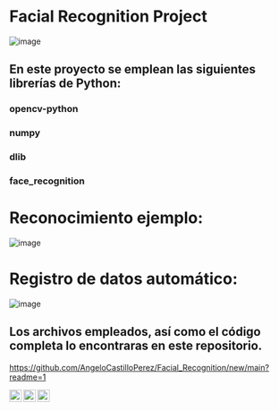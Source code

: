 # Facial Recognition Project

![image](https://github.com/AngeloCastilloPerez/Facial_Recognition/assets/107339963/514e9cb0-05fe-4739-982a-6540dfda883d)


## En este proyecto se emplean las siguientes librerías de Python:
### opencv-python
### numpy
### dlib
### face_recognition

# Reconocimiento ejemplo:

![image](https://github.com/AngeloCastilloPerez/Facial_Recognition/assets/107339963/d15d32cd-6e93-48e7-ad7e-13edffa22599)


# Registro de datos automático:

![image](https://github.com/AngeloCastilloPerez/Facial_Recognition/assets/107339963/dce3878a-cdf9-4a83-9880-65b18296b08b)


## Los archivos empleados, así como el código completa lo encontraras en este repositorio.

https://github.com/AngeloCastilloPerez/Facial_Recognition/new/main?readme=1


<a href="https://www.instagram.com/angelocastilloperz/">
  <img align="left" alt="Abhishek's Instagram" width="22px" src="https://raw.githubusercontent.com/hussainweb/hussainweb/main/icons/instagram.png" />
</a>
<a href="https://twitter.com/AngeloCasell">
  <img align="left" alt="Abhishek Naidu | Twitter" width="22px" src="https://raw.githubusercontent.com/peterthehan/peterthehan/master/assets/twitter.svg" />
</a>
<a href="https://www.linkedin.com/in/castilloperz/">
  <img align="left" alt="Abhishek's LinkedIN" width="22px" src="https://raw.githubusercontent.com/peterthehan/peterthehan/master/assets/linkedin.svg" />
</a>

